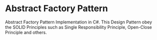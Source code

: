 # Abstract Factory Pattern
Abstract Factory Pattern Implementation in C#. This Design Pattern obey the SOLID Principles such as Single Responsibility Principle, Open-Close Principle and others.
